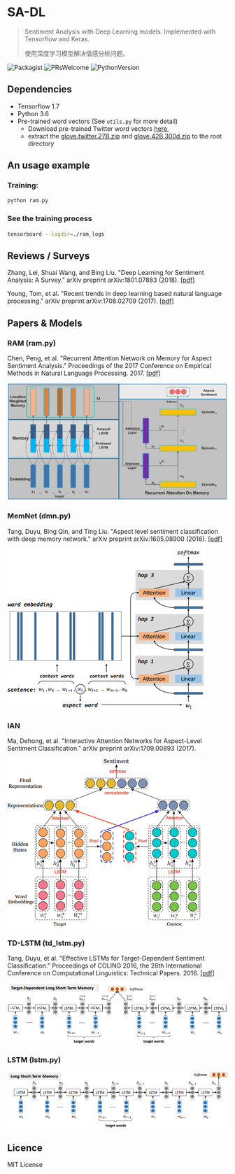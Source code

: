 # SA-DL

> Sentiment Analysis with Deep Learning models. Implemented with Tensorflow and Keras.
>
> 使用深度学习模型解决情感分析问题。

![Packagist](https://img.shields.io/packagist/l/doctrine/orm.svg) ![PRsWelcome](https://img.shields.io/badge/PRs-welcome-brightgreen.svg) ![PythonVersion](https://img.shields.io/pypi/pyversions/Django.svg)

## Dependencies

* Tensorflow 1.7
* Python 3.6
* Pre-trained word vectors (See `utils.py` for more detail)
  * Download pre-trained Twitter word vectors [here](https://github.com/stanfordnlp/GloVe#download-pre-trained-word-vectors),
  * extract the [glove.twitter.27B.zip](http://nlp.stanford.edu/data/wordvecs/glove.twitter.27B.zip) and [glove.42B.300d.zip](http://nlp.stanford.edu/data/wordvecs/glove.42B.300d.zip) to the root directory

## An usage example

### Training:

```sh
python ram.py
```

### See the training process

```sh
tensorboard --logdir=./ram_logs
```


## Reviews / Surveys

Zhang, Lei, Shuai Wang, and Bing Liu. "Deep Learning for Sentiment Analysis: A Survey." arXiv preprint arXiv:1801.07883 (2018). [[pdf]](https://arxiv.org/pdf/1801.07883)

Young, Tom, et al. "Recent trends in deep learning based natural language processing." arXiv preprint arXiv:1708.02709 (2017). [[pdf]](https://arxiv.org/pdf/1708.02709)


## Papers & Models

### RAM (ram.py)
Chen, Peng, et al. "Recurrent Attention Network on Memory for Aspect Sentiment Analysis." Proceedings of the 2017 Conference on Empirical Methods in Natural Language Processing. 2017. [[pdf]](http://www.aclweb.org/anthology/D17-1047)

![ram](assets/ram.png)


### MemNet (dmn.py)
Tang, Duyu, Bing Qin, and Ting Liu. "Aspect level sentiment classification with deep memory network." arXiv preprint arXiv:1605.08900 (2016). [[pdf]](https://arxiv.org/pdf/1605.08900)

![memnet](assets/memnet.png)


### IAN
Ma, Dehong, et al. "Interactive Attention Networks for Aspect-Level Sentiment Classification." arXiv preprint arXiv:1709.00893 (2017).

![han](assets/han.png)


### TD-LSTM (td_lstm.py)

Tang, Duyu, et al. "Effective LSTMs for Target-Dependent Sentiment Classification." Proceedings of COLING 2016, the 26th International Conference on Computational Linguistics: Technical Papers. 2016. [[pdf]](https://arxiv.org/pdf/1512.01100)

![td-lstm](assets/td-lstm.png)


### LSTM (lstm.py)

![lstm](assets/lstm.png)


## Licence

MIT License